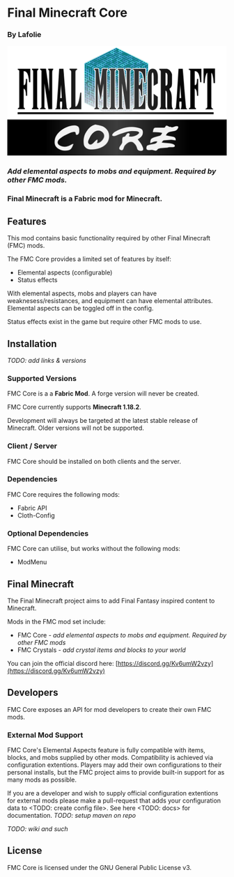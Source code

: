 # Final Minecraft Core
### By Lafolie

![FMC Logo](asset/fmcLogo.png "FMC Logo")

### *Add elemental aspects to mobs and equipment. Required by other FMC mods.*

### Final Minecraft is a Fabric mod for Minecraft.

## Features

This mod contains basic functionality required by other Final Minecraft (FMC) mods.

The FMC Core provides a limited set of features by itself:

* Elemental aspects (configurable)
* Status effects

With elemental aspects, mobs and players can have weaknesess/resistances, and equipment can have elemental attributes. Elemental aspects can be toggled off in the config.

Status effects exist in the game but require other FMC mods to use.

## Installation

*TODO: add links & versions*

### Supported Versions

FMC Core is a a **Fabric Mod**. A forge version will never be created.

FMC Core currently supports **Minecraft 1.18.2**.

Development will always be targeted at the latest stable release of Minecraft. Older versions will not be supported.

### Client / Server

FMC Core should be installed on both clients and the server.

### Dependencies

FMC Core requires the following mods:
* Fabric API
* Cloth-Config

### Optional Dependencies

FMC Core can utilise, but works without the following mods:
* ModMenu

## Final Minecraft

The Final Minecraft project aims to add Final Fantasy inspired content to Minecraft.

Mods in the FMC mod set include:

* FMC Core *- add elemental aspects to mobs and equipment. Required by other FMC mods*
* FMC Crystals *- add crystal items and blocks to your world*

You can join the official discord here: [https://discord.gg/Kv6umW2vzy](https://discord.gg/Kv6umW2vzy)

## Developers

FMC Core exposes an API for mod developers to create their own FMC mods.

### External Mod Support

FMC Core's Elemental Aspects feature is fully compatible with items, blocks, and mobs supplied by other mods.
Compatibility is achieved via configuration extentions. Players may add their own configurations to their personal installs, but the FMC project aims to provide built-in support for as many mods as possible.

If you are a developer and wish to supply official configuration extentions for external mods please make a pull-request that adds your configuration data to <TODO: create config file>. See here <TODO: docs> for documentation.
*TODO: setup maven on repo*

*TODO: wiki and such*

## License

FMC Core is licensed under the GNU General Public License v3.
